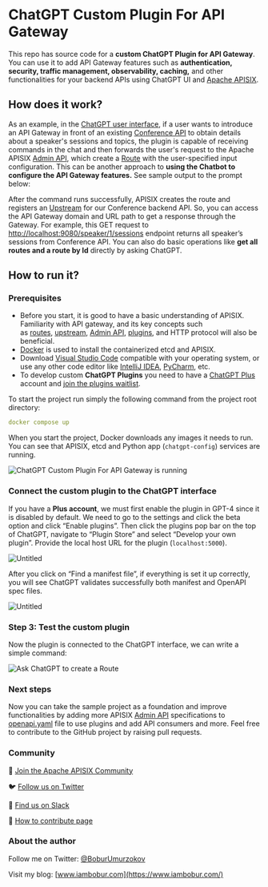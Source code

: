 # ChatGPT Custom Plugin For API Gateway

This repo has source code for a **custom ChatGPT Plugin for API Gateway**. You can use it to add API Gateway features such as **authentication, security, traffic management, observability, caching,** and other functionalities for your backend APIs using ChatGPT UI and [Apache APISIX](https://apisix.apache.org/).

## How does it work?

As an example, in the [ChatGPT user interface](https://chat.openai.com/), if a user wants to introduce an API Gateway in front of an existing [Conference API](https://conferenceapi.azurewebsites.net/) to obtain details about a speaker's sessions and topics, the plugin is capable of receiving commands in the chat and then forwards the user's request to the Apache APISIX [Admin API](https://apisix.apache.org/docs/apisix/admin-api/), which create a [Route](https://apisix.apache.org/docs/apisix/terminology/route/) with the user-specified input configuration. This can be another approach to **using the Chatbot to configure the API Gateway features.** See sample output to the prompt below:

After the command runs successfully, APISIX creates the route and registers an [Upstream](https://apisix.apache.org/docs/apisix/terminology/upstream/) for our Conference backend API. So, you can access the API Gateway domain and URL path to get a response through the Gateway. For example, this GET request to [http://localhost:9080/speaker/1/sessions](http://localhost:9080/speaker/6/sessions) endpoint returns all speaker’s sessions from Conference API. You can also do basic operations like **get all routes and a route by Id** directly by asking ChatGPT.

## How to run it?

### Prerequisites

- Before you start, it is good to have a basic understanding of APISIX. Familiarity with API gateway, and its key concepts such as [routes](https://docs.api7.ai/apisix/key-concepts/routes), [upstream](https://docs.api7.ai/apisix/key-concepts/upstreams), [Admin API](https://apisix.apache.org/docs/apisix/admin-api/), [plugins](https://docs.api7.ai/apisix/key-concepts/plugins), and HTTP protocol will also be beneficial.
- [Docker](https://docs.docker.com/get-docker/) is used to install the containerized etcd and APISIX.
- Download [Visual Studio Code](https://code.visualstudio.com/) compatible with your operating system, or use any other code editor like [IntelliJ IDEA](https://www.jetbrains.com/idea/), [PyCharm](https://www.jetbrains.com/pycharm/), etc.
- To develop custom **ChatGPT Plugins** you need to have a [ChatGPT Plus](https://openai.com/blog/chatgpt-plus) account and [join the plugins waitlist](https://openai.com/waitlist/plugins).

To start the project run simply the following command from the project root directory:

```yaml
docker compose up
```

When you start the project, Docker downloads any images it needs to run. You can see that APISIX, etcd and Python app (`chatgpt-config`) services are running.

![ChatGPT Custom Plugin For API Gateway is running](https://static.apiseven.com/uploads/2023/07/09/fjdeTtHh_Untitled%20%2811%29.png)

### Connect the custom plugin to the ChatGPT interface

If you have a **Plus account**, we must first enable the plugin in GPT-4 since it is disabled by default. We need to go to the settings and click the beta option and click “Enable plugins”. Then click the plugins pop bar on the top of ChatGPT, navigate to “Plugin Store” and select “Develop your own plugin”. Provide the local host URL for the plugin (`localhost:5000`).

![Untitled](https://static.apiseven.com/uploads/2023/07/09/BXsrCUtY_ChatGPT%20screenshot%204.png)

After you click on “Find a manifest file”, if everything is set it up correctly, you will see ChatGPT validates successfully both manifest and OpenAPI spec files. 

![Untitled](https://static.apiseven.com/uploads/2023/07/09/TXjNTZ4h_ChatGPT%20screenshot%203.png)

### Step 3: Test the custom plugin

Now the plugin is connected to the ChatGPT interface, we can write a simple command:

![Ask ChatGPT to create a Route](https://static.apiseven.com/uploads/2023/07/09/BmW5Ce4m_Untitled%20%2810%29.png)

### Next steps

Now you can take the sample project as a foundation and improve functionalities by adding more APISIX [Admin API](https://docs.api7.ai/apisix/reference/admin-api) specifications to [openapi.yaml](https://github.com/Boburmirzo/apisix-api-gateway-chatgpt-plugin/blob/main/chatgpt-plugin-config/openapi.yaml) file to use plugins and add API consumers and more. Feel free to contribute to the GitHub project by raising pull requests.

### Community

🙋 [Join the Apache APISIX Community](https://apisix.apache.org/docs/general/join/)

🐦 [Follow us on Twitter](https://twitter.com/ApacheAPISIX)

📝 [Find us on Slack](https://join.slack.com/t/the-asf/shared_invite/zt-vlfbf7ch-HkbNHiU_uDlcH_RvaHv9gQ)

💁 [How to contribute page](https://apisix.apache.org/docs/general/how-to-contribute/)

### About the author

Follow me on Twitter: [@BoburUmurzokov](https://twitter.com/BoburUmurzokov)

Visit my blog: [www.iambobur.com](https://www.iambobur.com/)
